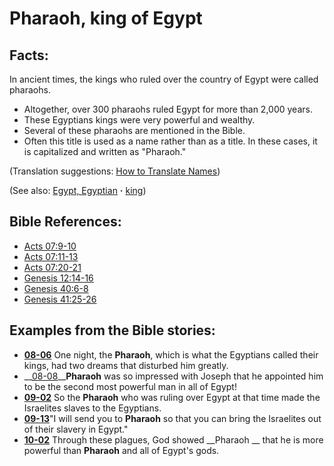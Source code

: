 # Pharaoh, king of Egypt #

## Facts: ##

In ancient times, the kings who ruled over the country of Egypt were called pharaohs.

* Altogether, over 300 pharaohs ruled Egypt for more than 2,000 years.
* These Egyptians kings were very powerful and wealthy.
* Several of these pharaohs are mentioned in the Bible.
* Often this title is used as a name rather than as a title. In these cases, it is capitalized and written as "Pharaoh."

(Translation suggestions: [How to Translate Names](https://git.door43.org/Door43/en-ta-translate-vol1/src/master/content/translate_names.md))

(See also: [Egypt, Egyptian](../other/egypt.md) **·** [king](../other/king.md))

## Bible References: ##

* [Acts 07:9-10](https://door43.org/en/bible/notes/act/07/09)
* [Acts 07:11-13](https://door43.org/en/bible/notes/act/07/11)
* [Acts 07:20-21](https://door43.org/en/bible/notes/act/07/20)
* [Genesis 12:14-16](https://door43.org/en/bible/notes/gen/12/14)
* [Genesis 40:6-8](https://door43.org/en/bible/notes/gen/40/06)
* [Genesis 41:25-26](https://door43.org/en/bible/notes/gen/41/25)

## Examples from the Bible stories: ##

* __[08-06](https://door43.org/en/obs/notes/frames/08-06)__ One night, the __Pharaoh__, which is what the Egyptians called their kings, had two dreams that disturbed him greatly.
* __[08-08](https://door43.org/en/obs/notes/frames/08-08)____Pharaoh__  was so impressed with Joseph that he appointed him to be the second most powerful man in all of Egypt!
* __[09-02](https://door43.org/en/obs/notes/frames/09-02)__ So the __Pharaoh__  who was ruling over Egypt at that time made the Israelites slaves to the Egyptians.
* __[09-13](https://door43.org/en/obs/notes/frames/09-13)__"I will send you to __Pharaoh__  so that you can bring the Israelites out of their slavery in Egypt."
* __[10-02](https://door43.org/en/obs/notes/frames/10-02)__ Through these plagues, God showed __Pharaoh __  that he is more powerful than __Pharaoh__  and all of Egypt's gods.


